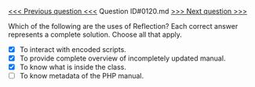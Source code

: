 [<<< Previous question <<<](0119.md)  Question ID#0120.md  [>>> Next question >>>](0121.md) 

Which of the following are the uses of Reflection?  Each correct answer represents a complete solution. Choose all that apply.

- [x] To interact with encoded scripts.
- [x] To provide complete overview of incompletely updated manual.
- [x] To know what is inside the class.
- [ ] To know metadata of the PHP manual.
